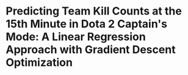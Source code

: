 # Predicting Team Kill Counts at the 15th Minute in Dota 2 Captain's Mode: A Linear Regression Approach with Gradient Descent Optimization
